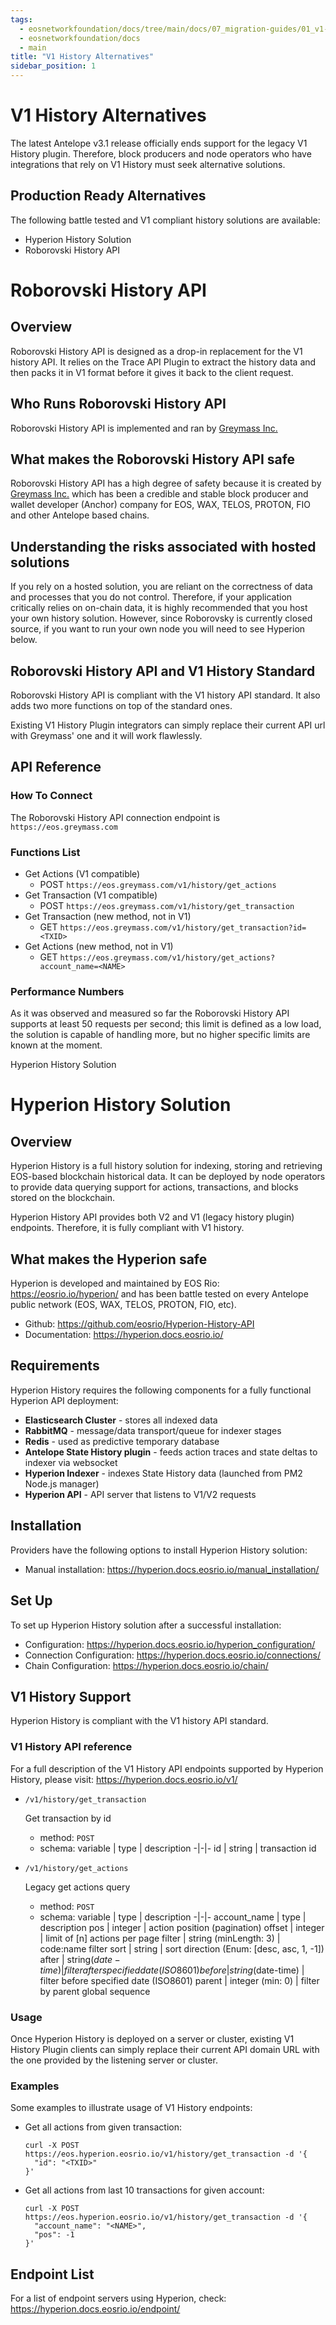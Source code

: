 ```yaml
---
tags:
  - eosnetworkfoundation/docs/tree/main/docs/07_migration-guides/01_v1-history-alternatives.md
  - eosnetworkfoundation/docs
  - main
title: "V1 History Alternatives"
sidebar_position: 1
---
```


# V1 History Alternatives

The latest Antelope v3.1 release officially ends support for the legacy V1 History plugin. Therefore, block producers and node operators who have integrations that rely on V1 History must seek alternative solutions.

## Production Ready Alternatives

The following battle tested and V1 compliant history solutions are available:
- Hyperion History Solution
- Roborovski History API

# Roborovski History API

## Overview

Roborovski History API is designed as a drop-in replacement for the V1 history API. It relies on the Trace API Plugin to extract the history data and then packs it in V1 format before it gives it back to the client request.

## Who Runs Roborovski History API

Roborovski History API is implemented and ran by [Greymass Inc.](https://greymass.com/)

## What makes the Roborovski History API safe

Roborovski History API has a high degree of safety because it is created by [Greymass Inc.](https://greymass.com/) which has been a credible and stable block producer and wallet developer (Anchor) company for EOS, WAX, TELOS, PROTON, FIO and other Antelope based chains.

## Understanding the risks associated with hosted solutions

If you rely on a hosted solution, you are reliant on the correctness of data and processes that you do not control. Therefore, if your application critically relies on on-chain data, it is highly recommended that you host your own history solution. However, since Roborovsky is currently closed source, if you want to run your own node you will need to see Hyperion below.

## Roborovski History API and V1 History Standard

Roborovski History API is compliant with the V1 history API standard. It also adds two more functions on top of the standard ones.

Existing V1 History Plugin integrators can simply replace their current API url with Greymass' one and it will work flawlessly.

## API Reference

### How To Connect

The Roborovski History API connection endpoint is `https://eos.greymass.com`

### Functions List

- Get Actions (V1 compatible)
    - POST `https://eos.greymass.com/v1/history/get_actions`
- Get Transaction (V1 compatible)
    - POST `https://eos.greymass.com/v1/history/get_transaction`
- Get Transaction (new method, not in V1)
    - GET `https://eos.greymass.com/v1/history/get_transaction?id=<TXID>`
- Get Actions (new method, not in V1)
    - GET `https://eos.greymass.com/v1/history/get_actions?account_name=<NAME>`

### Performance Numbers

As it was observed and measured so far the Roborovski History API supports at least 50 requests per second; this limit is defined as a low load, the solution is capable of handling more, but no higher specific limits are known at the moment.


Hyperion History Solution
# Hyperion History Solution

## Overview

Hyperion History is a full history solution for indexing, storing and retrieving EOS-based blockchain historical data. It can be deployed by node operators to provide data querying support for actions, transactions, and blocks stored on the blockchain.

Hyperion History API provides both V2 and V1 (legacy history plugin) endpoints. Therefore, it is fully compliant with V1 history.

## What makes the Hyperion safe

Hyperion is developed and maintained by EOS Rio: https://eosrio.io/hyperion/ and has been battle tested on every Antelope public network (EOS, WAX, TELOS, PROTON, FIO, etc).

* Github: https://github.com/eosrio/Hyperion-History-API
* Documentation: https://hyperion.docs.eosrio.io/

## Requirements

Hyperion History requires the following components for a fully functional Hyperion API deployment:
- **Elasticsearch Cluster** - stores all indexed data
- **RabbitMQ** - message/data transport/queue for indexer stages
- **Redis** - used as predictive temporary database
- **Antelope State History plugin** - feeds action traces and state deltas to indexer via websocket
- **Hyperion Indexer** - indexes State History data (launched from PM2 Node.js manager)
- **Hyperion API** - API server that listens to V1/V2 requests

## Installation

Providers have the following options to install Hyperion History solution:

- Manual installation:
  https://hyperion.docs.eosrio.io/manual_installation/

## Set Up

To set up Hyperion History solution after a successful installation:
- Configuration: https://hyperion.docs.eosrio.io/hyperion_configuration/
- Connection Configuration: https://hyperion.docs.eosrio.io/connections/
- Chain Configuration: https://hyperion.docs.eosrio.io/chain/

## V1 History Support

Hyperion History is compliant with the V1 history API standard.

### V1 History API reference

For a full description of the V1 History API endpoints supported by Hyperion History, please visit: https://hyperion.docs.eosrio.io/v1/

- `/v1/history/get_transaction`

  Get transaction by id
    - method: `POST`
    - schema:
      variable | type | description
      -|-|-
      id | string | transaction id

- `/v1/history/get_actions`

  Legacy get actions query
    - method: `POST`
    - schema:
      variable | type | description
      -|-|-
      account_name | type | description
      pos | integer | action position (pagination)
      offset | integer | limit of [n] actions per page
      filter | string (minLength: 3) | code:name filter
      sort | string | sort direction (Enum: [desc, asc, 1, -1])
      after | string($date-time) | filter after specified date (ISO8601)
      before | string($date-time) | filter before specified date (ISO8601)
      parent | integer (min: 0) | filter by parent global sequence

### Usage

Once Hyperion History is deployed on a server or cluster, existing V1 History Plugin clients can simply replace their current API domain URL with the one provided by the listening server or cluster.

### Examples

Some examples to illustrate usage of V1 History endpoints:

- Get all actions from given transaction:
    ```
    curl -X POST https://eos.hyperion.eosrio.io/v1/history/get_transaction -d '{
      "id": "<TXID>"
    }'
    ```

- Get all actions from last 10 transactions for given account:
    ```
    curl -X POST https://eos.hyperion.eosrio.io/v1/history/get_transaction -d '{
      "account_name": "<NAME>",
      "pos": -1
    }'
    ```

## Endpoint List

For a list of endpoint servers using Hyperion, check:
https://hyperion.docs.eosrio.io/endpoint/
